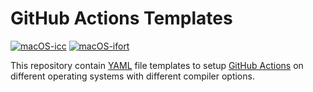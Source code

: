# GitHub Actions Templates

[![macOS-icc](https://github.com/leowerneck/actions_setup/actions/workflows/github-actions-macOS-icc.yml/badge.svg)](https://github.com/leowerneck/actions_setup/actions/workflows/github-actions-macOS-icc.yml)
[![macOS-ifort](https://github.com/leowerneck/actions_setup/actions/workflows/github-actions-macOS-ifort.yml/badge.svg)](https://github.com/leowerneck/actions_setup/actions/workflows/github-actions-macOS-ifort.yml)

This repository contain [YAML](https://en.wikipedia.org/wiki/YAML) file templates to setup [GitHub Actions](https://github.com/features/actions) on different operating systems with different compiler options.

